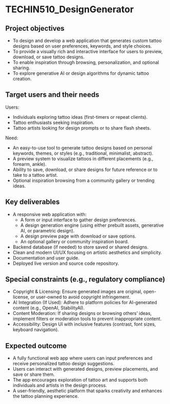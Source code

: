 # TECHIN510_DesignGenerator

## Project objectives
- To design and develop a web application that generates custom tattoo designs based on user preferences, keywords, and style choices.
- To provide a visually rich and interactive interface for users to preview, download, or save tattoo designs.
- To enable inspiration through browsing, personalization, and optional sharing.
- To explore generative AI or design algorithms for dynamic tattoo creation.

## Target users and their needs
Users: 
- Individuals exploring tattoo ideas (first-timers or repeat clients).
- Tattoo enthusiasts seeking inspiration.
- Tattoo artists looking for design prompts or to share flash sheets.

Need:
- An easy-to-use tool to generate tattoo designs based on personal keywords, themes, or styles (e.g., traditional, minimalist, abstract).
- A preview system to visualize tattoos in different placements (e.g., forearm, ankle).
- Ability to save, download, or share designs for future reference or to take to a tattoo artist.
- Optional inspiration browsing from a community gallery or trending ideas.

## Key deliverables
- A responsive web application with:
    - A form or input interface to gather design preferences.
    - A design generation engine (using either prebuilt assets, generative AI, or parametric design).
    - A design preview page with download or save options.
    - An optional gallery or community inspiration board.
- Backend database (if needed) to store saved or shared designs.
- Clean and modern UI/UX focusing on artistic aesthetics and simplicity.
- Documentation and user guide.
- Deployed live version and source code repository.


## Special constraints (e.g., regulatory compliance)
- Copyright & Licensing: Ensure generated images are original, open-license, or user-owned to avoid copyright infringement.
- AI Integration (If Used): Adhere to platform policies for AI-generated content (e.g., OpenAI, StabilityAI).
- Content Moderation: If sharing designs or browsing others’ ideas, implement filters or moderation tools to prevent inappropriate content.
- Accessibility: Design UI with inclusive features (contrast, font sizes, keyboard navigation).

## Expected outcome
- A fully functional web app where users can input preferences and receive personalized tattoo design suggestions.
- Users can interact with generated designs, preview placements, and save or share them.
- The app encourages exploration of tattoo art and supports both individuals and artists in the design process.
- A user-friendly, aesthetic platform that sparks creativity and enhances the tattoo planning experience.